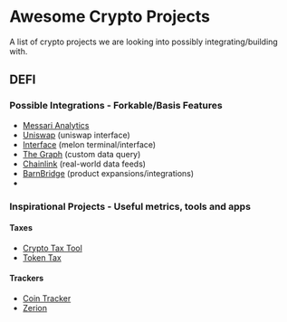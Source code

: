 # Awesome Crypto Projects
A list of crypto projects we are looking into possibly integrating/building with.

## DEFI

### Possible Integrations - Forkable/Basis Features

* [Messari Analytics](https://messari.io) 
* [Uniswap](https://uniswap.org) (uniswap interface)
* [Interface](https://melon.avantgarde.finance/) (melon terminal/interface)
* [The Graph](https://thegraph.com) (custom data query)
* [Chainlink](https://chain.link) (real-world data feeds)
* [BarnBridge](https://barnbridge.com) (product expansions/integrations)
*

### Inspirational Projects - Useful metrics, tools and apps
#### Taxes
* [Crypto Tax Tool](https://cryptotaxtools.com/)
* [Token Tax](https://tokentax.co/)
#### Trackers
* [Coin Tracker](https://www.cointracker.io/)
* [Zerion](https://zerion.io)
